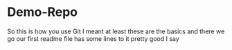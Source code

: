 # Demo-Repo

So this is how you use Git
I meant at least these are the basics
and there we go our first readme file has some lines to it 
pretty good I say
